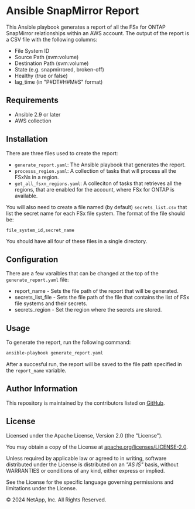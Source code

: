 # Ansible SnapMirror Report
This Ansible playbook generates a report of all the FSx for ONTAP SnapMirror relationships within an AWS account.
The output of the report is a CSV file with the following columns:
- File System ID
- Source Path (svm:volume)
- Destination Path (svm:volume)
- State (e.g. snapmirrored, broken-off)
- Healthy (true or false)
- lag\_time (in "P#DT#H#M#S" format)

## Requirements
- Ansible 2.9 or later
- AWS collection

## Installation
There are three files used to create the report:
- `generate_report.yaml`: The Ansible playbook that generates the report.
- `processs_region.yaml`: A collection of tasks that will process all the FSxNs in a region.
- `get_all_fsxn_regions.yaml`: A colleciton of tasks that retrieves all the regions, that are enabled for the account, where FSx for ONTAP is available.

You will also need to create a file named (by default) `secrets_list.csv` that list the secret name for each FSx file system.
The format of the file should be:
```
file_system_id,secret_name
```
You should have all four of these files in a single directory.

## Configuration
There are a few varaibles that can be changed at the top of the `generate_report.yaml` file:
- report\_name - Sets the file path of the report that will be generated. 
- secrets\_list\_file - Sets the file path of the file that contains the list of FSx file systems and their secrets.
- secrets\_region - Set the region where the secrets are stored.

## Usage
To generate the report, run the following command:
```bash
ansible-playbook generate_report.yaml
```
After a succesful run, the report will be saved to the file path specified in the `report_name` variable.

## Author Information

This repository is maintained by the contributors listed on [GitHub](https://github.com/NetApp/FSx-ONTAP-samples-scripts/graphs/contributors).

## License

Licensed under the Apache License, Version 2.0 (the "License").

You may obtain a copy of the License at [apache.org/licenses/LICENSE-2.0](http://www.apache.org/licenses/LICENSE-2.0).

Unless required by applicable law or agreed to in writing, software distributed under the License is distributed on an _"AS IS"_ basis, without WARRANTIES or conditions of any kind, either express or implied.

See the License for the specific language governing permissions and limitations under the License.

© 2024 NetApp, Inc. All Rights Reserved.
